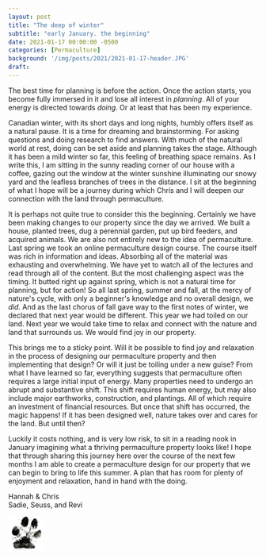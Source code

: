 ```yaml
---
layout: post
title: "The deep of winter"
subtitle: "early January. the beginning"
date: 2021-01-17 00:00:00 -0500
categories: [Permaculture]
background: '/img/posts/2021/2021-01-17-header.JPG'
draft:
---
```


The best time for planning is before the action. Once the action starts, you  become fully immersed in it and lose all interest in *planning*. All of your energy is directed towards *doing*. Or at least that has been my experience. 

Canadian winter, with its short days and long nights, humbly offers itself as a natural pause. It is a time for dreaming and brainstorming. For asking questions and doing research to find answers. With much of the natural world at rest, doing can be set aside and planning takes the stage. Although it has been a mild winter so far, this feeling of breathing space remains. As I write this, I am sitting in the sunny reading corner of our house with a coffee, gazing out the window at the winter sunshine illuminating our snowy yard and the leafless branches of trees in the distance. I sit at the beginning of what I hope will be a journey during which Chris and I will deepen our connection with the land through permaculture. 

It is perhaps not quite true to consider this the beginning. Certainly we have been making changes to our property since the day we arrived. We built a house, planted trees, dug a perennial garden, put up bird feeders, and acquired animals. We are also not entirely new to the idea of permaculture. Last spring we took an online permaculture design course. The course itself was rich in information and ideas. Absorbing all of the material was exhausting and overwhelming. We have yet to watch all of the lectures and read through all of the content. But the most challenging aspect was the timing. It butted right up against spring, which is not a natural time for planning, but for action! So all last spring, summer and fall, at the mercy of nature's cycle, with only a beginner's knowledge and no overall design, we *did*. And as the last chorus of fall gave way to the first notes of winter, we declared that next year would be different. This year we had toiled on our land. Next year we would take time to relax and connect with the nature and land that surrounds us. We would find joy in our property.

This brings me to a sticky point. Will it be possible to find joy and relaxation in the process of designing our permaculture property and then implementing that design? Or will it just be toiling under a new guise? From what I have learned so far, everything suggests that permaculture often requires a large initial input of energy. Many properties need to undergo an abrupt and substantive shift. This shift requires human energy, but may also include major earthworks, construction, and plantings. All of which require an investment of financial resources. But once that shift has occurred, the magic happens! If it has been designed well, nature takes over and cares for the land. But until then? 

Luckily it costs nothing, and is very low risk, to sit in a reading nook in January imagining what a thriving permaculture property looks like! I hope that through sharing this journey here over the course of the next few months I am able to create a permaculture design for our property that we can begin to bring to life this summer. A plan that has room for plenty of enjoyment and relaxation, hand in hand with the doing.

Hannah & Chris<br />
Sadie, Seuss, and Revi

![paw](/img/paw70x70.jpg)